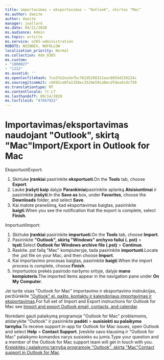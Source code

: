 ```yaml
---
title: importavimas – eksportavimas – "Outlook", skirtas "Mac"
ms.author: daeite
author: daeite
manager: joallard
ms.date: 04/21/2020
ms.audience: Admin
ms.topic: article
ms.service: o365-administration
ROBOTS: NOINDEX, NOFOLLOW
localization_priority: Normal
ms.collection: Adm_O365
ms.custom:
- "1800027"
- "1222"
ms.assetid: ''
ms.openlocfilehash: 7ce37e2ea3efbc762d5298311eac6054d238224c
ms.sourcegitcommit: c6692ce0fa1358ec3529e59ca0ecdfdea4cdc759
ms.translationtype: MT
ms.contentlocale: lt-LT
ms.lasthandoff: 09/14/2020
ms.locfileid: "47667922"
---
```

# <a name="importexport-in-outlook-for-mac"></a><span data-ttu-id="f3e88-102">Importavimas/eksportavimas naudojant "Outlook", skirtą "Mac"</span><span class="sxs-lookup"><span data-stu-id="f3e88-102">Import/Export in Outlook for Mac</span></span> 

<span data-ttu-id="f3e88-103">Eksportuoti</span><span class="sxs-lookup"><span data-stu-id="f3e88-103">Export:</span></span>
1. <span data-ttu-id="f3e88-104">Skirtuke **Įrankiai** pasirinkite **eksportuoti**.</span><span class="sxs-lookup"><span data-stu-id="f3e88-104">On the **Tools** tab, choose **Export**.</span></span>
2. <span data-ttu-id="f3e88-105">Lauke **Įrašyti kaip** dalyje **Parankiniai**pasirinkite aplanką **Atsisiuntimai** ir pasirinkite **įrašyti**.</span><span class="sxs-lookup"><span data-stu-id="f3e88-105">In the **Save as** box, under **Favorites**, choose the **Downloads** folder, and select **Save**.</span></span>
3. <span data-ttu-id="f3e88-106">Kai matote pranešimą, kad eksportavimas baigtas, pasirinkite **baigti**.</span><span class="sxs-lookup"><span data-stu-id="f3e88-106">When you see the notification that the export is complete, select **Finish**.</span></span>

<span data-ttu-id="f3e88-107">Importuoti</span><span class="sxs-lookup"><span data-stu-id="f3e88-107">Import:</span></span>
1. <span data-ttu-id="f3e88-108">Skirtuke **Įrankiai** pasirinkite **importuoti**.</span><span class="sxs-lookup"><span data-stu-id="f3e88-108">On the **Tools** tab, choose **Import**.</span></span>
2. <span data-ttu-id="f3e88-109">Pasirinkite **"Outlook", skirtą "Windows" archyvo failui (. pst)**  >  **tęsti**.</span><span class="sxs-lookup"><span data-stu-id="f3e88-109">Select **Outlook for Windows archive file (.pst)** > **Continue**.</span></span>
3. <span data-ttu-id="f3e88-110">Raskite. pst failą "Mac" kompiuteryje, tada pasirinkite **importuoti**.</span><span class="sxs-lookup"><span data-stu-id="f3e88-110">Locate the .pst file on your Mac, and then choose **Import**.</span></span>
4. <span data-ttu-id="f3e88-111">Kai importavimo procesas baigtas, pasirinkite **baigti**.</span><span class="sxs-lookup"><span data-stu-id="f3e88-111">When the import process is complete, choose **Finish**.</span></span>
5. <span data-ttu-id="f3e88-112">Importuotos prekės pasirodo naršymo srityje, dalyje **mano kompiuteris**.</span><span class="sxs-lookup"><span data-stu-id="f3e88-112">The imported items appear in the navigation pane under **On My Computer**.</span></span>

<span data-ttu-id="f3e88-113">Jei turite visas "Outlook for Mac" importavimo ir eksportavimo instrukcijas, peržiūrėkite ["Outlook" el. pašto, kontaktų ir kalendoriaus importavimas ir eksportavimas](https://support.office.com/article/92577192-3881-4502-b79d-c3bbada6c8ef#ID0EAACAAA=Mac).</span><span class="sxs-lookup"><span data-stu-id="f3e88-113">For full set of Import and Export instructions for Outlook for Mac see [Import and export Outlook email, contacts, and calendar](https://support.office.com/article/92577192-3881-4502-b79d-c3bbada6c8ef#ID0EAACAAA=Mac).</span></span> 

<span data-ttu-id="f3e88-114">Norėdami gauti palaikymą programoje "Outlook for Mac" problemoms, atidarykite "Outlook" ir pasirinkite **padėti**  >  **susisiekti su palaikymo tarnyba**.</span><span class="sxs-lookup"><span data-stu-id="f3e88-114">To receive support in-app for Outlook for Mac issues, open Outlook and select **Help** > **Contact Support**.</span></span> <span data-ttu-id="f3e88-115">Įveskite savo klausimą ir "Outlook for Mac" palaikymo komandos narys susisieks su jumis.</span><span class="sxs-lookup"><span data-stu-id="f3e88-115">Type your question and a member of the Outlook for Mac support team will get in touch with you.</span></span> [<span data-ttu-id="f3e88-116">Kreipkitės į palaikymo tarnybą programoje "Outlook", skirtą "Mac"</span><span class="sxs-lookup"><span data-stu-id="f3e88-116">Contact support in Outlook for Mac</span></span>](https://go.microsoft.com/fwlink/?linkid=2002400&clcid=0x409)